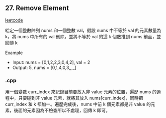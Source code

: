 ## 27. Remove Element
[leetcode](https://leetcode.com/problems/remove-element/description/)

給定一個整數陣列 nums 和一個整數 val，假設 nums 中不等於 val 的元素數量為 k，將 nums 中所有的 val 刪除，並將不等於 val 的這 k 個數推到 nums 前面，並回傳 k

Example
- Input: nums = [0,1,2,2,3,0,4,2], val = 2
- Output: 5, nums = [0,1,4,0,3,_,_,_]
### .cpp
用一個變數 curr_index 來記錄目前要放入非 value 元素的位置，遍歷 nums 的過程中，只要碰到非 value 元素，就將其放入 nums[curr_index]，同時把 curr_index 和 k 都加一。遍歷完成後，nums 中前 k 個元素都是非 value 的元素，後面的元素因為不檢查所以不處理，回傳 k 即可。